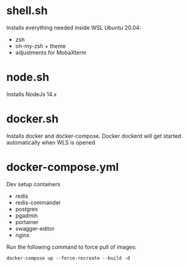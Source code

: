 # shell.sh
Installs everything needed inside WSL Ubuntu 20.04:
* zsh
* oh-my-zsh + theme
* adjustments for MobaXterm

# node.sh
Installs NodeJs 14.x

# docker.sh
Installs docker and docker-compose. Docker dockerd will get started automatically when WLS is opened

# docker-compose.yml
Dev setup containers
* redis
* redis-commander
* postgres
* pgadmin
* portainer
* swagger-editor
* nginx

Run the following command to force pull of images:

`docker-compose up --force-recreate --build -d`

